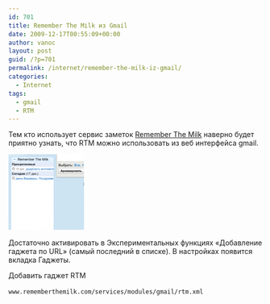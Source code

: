 ```yaml
---
id: 701
title: Remember The Milk из Gmail
date: 2009-12-17T00:55:09+00:00
author: vanoc
layout: post
guid: /?p=701
permalink: /internet/remember-the-milk-iz-gmail/
categories:
  - Internet
tags:
  - gmail
  - RTM
---
```

Тем кто использует сервис заметок [Remember The Milk](http://www.rememberthemilk.com/) наверно будет приятно узнать, что RTM можно использовать из веб интерфейса gmail.

[<img class="alignnone size-thumbnail wp-image-703" title="Remember The Milk" src="/uploads/2009/12/rm-150x150.png" alt="Remember The Milk" width="150" height="150" />](/uploads/2009/12/rm.png)

Достаточно активировать в Экспериментальных функциях &#171;Добавление гаджета по URL&#187; (самый последний в списке). В настройках появится вкладка Гаджеты.
  
Добавить гаджет RTM
  
`www.rememberthemilk.com/services/modules/gmail/rtm.xml`